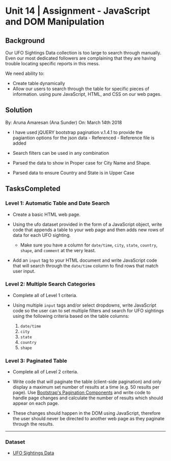 # Unit 14 | Assignment - JavaScript and DOM Manipulation

## Background

Our UFO Sightings Data collection is too large to search through manually. Even our most dedicated followers are complaining that they are having trouble locating specific reports in this mess.

We need ability to: 
* Create table dynamically 
* Allow our users to search through the table for specific pieces of information. using pure JavaScript, HTML, and CSS on our web pages. 

## Solution

By: Aruna Amaresan (Ana Sunder) 
On: March 14th 2018

* I have used jQUERY bootstrap pagination v.1.4.1 to provide the pagiantion options for the json data - Referenced - Reference file is added 

* Search filters can be used in any combination 

* Parsed the data to show in Proper case for City Name and Shape. 

* Parsed data to ensure Country and State is in Upper Case  

## TasksCompleted

### Level 1: Automatic Table and Date Search

* Create a basic HTML web page.

* Using the ufo dataset provided in the form of a JavaScript object, write code that appends a table to your web page and then adds new rows of data for each UFO sighting.

  * Make sure you have a column for `date/time`, `city`, `state`, `country`, `shape`, and `comment` at the very least.

* Add an `input` tag to your HTML document and write JavaScript code that will search through the `date/time` column to find rows that match user input.

### Level 2: Multiple Search Categories

* Complete all of Level 1 criteria.

* Using multiple `input` tags and/or select dropdowns, write JavaScript code so the user can to set multiple filters and search for UFO sightings using the following criteria based on the table columns: 

  1. `date/time`
  2. `city`
  3. `state`
  4. `country`
  5. `shape`

### Level 3: Paginated Table

* Complete all of Level 2 criteria.

* Write code that will paginate the table (client-side pagination) and only display a maximum set number of results at a time (e.g. 50 results per page). Use [Bootstrap's Pagination Components](http://getbootstrap.com/components/#pagination) and write code to handle page changes and calculate the number of results which should appear on each page. 
* These changes should happen in the DOM using JavaScript, therefore the user should never be directed to another web page as they paginate through the results.

- - -

### Dataset

* [UFO Sightings Data](Data/data.js)


